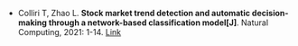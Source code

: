 * Colliri T, Zhao L. <b>Stock market trend detection and automatic decision-making through a network-based classification model[J]</b>. Natural Computing, 2021: 1-14. [Link](https://link.springer.com/article/10.1007/s11047-020-09829-9)